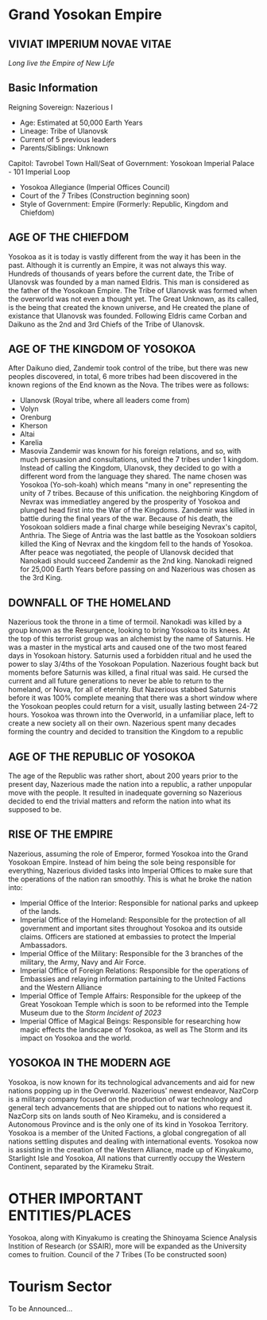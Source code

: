 # Grand Yosokan Empire
## VIVIAT IMPERIUM NOVAE VITAE
*Long live the Empire of New Life*

## Basic Information
Reigning Sovereign: Nazerious I 
- Age: Estimated at 50,000 Earth Years
- Lineage: Tribe of Ulanovsk
- Current of 5 previous leaders
- Parents/Siblings: Unknown

Capitol: Tavrobel
Town Hall/Seat of Government: Yosokoan Imperial Palace - 101 Imperial Loop
- Yosokoa Allegiance (Imperial Offices Council)
- Court of the 7 Tribes (Construction beginning soon)
- Style of Government: Empire (Formerly: Republic, Kingdom and Chiefdom)

## AGE OF THE CHIEFDOM
Yosokoa as it is today is vastly different from the way it has been in the past. Although it is currently an Empire, it was not always this way. Hundreds of thousands of years before the current date, the Tribe of Ulanovsk was founded by a man named Eldris. This man is considered as the father of the Yosokoan Empire. The Tribe of Ulanovsk was formed when the overworld was not even a thought yet. The Great Unknown, as its called, is the being that created the known universe, and He created the plane of existance that Ulanovsk was founded. Following Eldris came Corban and Daikuno as the 2nd and 3rd Chiefs of the Tribe of Ulanovsk. 

## AGE OF THE KINGDOM OF YOSOKOA
After Daikuno died, Zandemir took control of the tribe, but there was new peoples discovered, in total, 6 more tribes had been discovered in the known regions of the End known as the Nova. The tribes were as follows:
- Ulanovsk (Royal tribe, where all leaders come from)
- Volyn
- Orenburg
- Kherson
- Altai
- Karelia
- Masovia
Zandemir was known for his foreign relations, and so, with much persuasion and consultations, united the 7 tribes under 1 kingdom. Instead of calling the Kingdom, Ulanovsk, they decided to go with a different word from the language they shared. The name chosen was Yosokoa (Yo-soh-koah) which means "many in one" representing the unity of 7 tribes. Because of this unification. the neighboring Kingdom of Nevrax was immediatley angered by the prosperity of Yosokoa and plunged head first into the War of the Kingdoms. Zandemir was killed in battle during the final years of the war. Because of his death, the Yosokoan soldiers made a final charge while beseiging Nevrax's capitol, Anthria. The Siege of Antria was the last battle as the Yosokoan soldiers killed the King of Nevrax and the kingdom fell to the hands of Yosokoa. After peace was negotiated, the people of Ulanovsk decided that Nanokadi should succeed Zandemir as the 2nd king. Nanokadi reigned for 25,000 Earth Years before passing on and Nazerious was chosen as the 3rd King.

## DOWNFALL OF THE HOMELAND
Nazerious took the throne in a time of termoil. Nanokadi was killed by a group known as the Resurgence, looking to bring Yosokoa to its knees. At the top of this terrorist group was an alchemist by the name of Saturnis. He was a master in the mystical arts and caused one of the two most feared days in Yosokoan history. Saturnis used a forbidden ritual and he used the power to slay 3/4ths of the Yosokoan Population. Nazerious fought back but moments before Saturnis was killed, a final ritual was said. He cursed the current and all future generations to never be able to return to the homeland, or Nova, for all of eternity. But Nazerious stabbed Saturnis before it was 100% complete meaning that there was a short window where the Yosokoan peoples could return for a visit, usually lasting between 24-72 hours. Yosokoa was thrown into the Overworld, in a unfamiliar place, left to create a new society all on their own. Nazerious spent many decades forming the country and decided to transition the Kingdom to a republic

## AGE OF THE REPUBLIC OF YOSOKOA
The age of the Republic was rather short, about 200 years prior to the present day, Nazerious made the nation into a republic, a rather unpopular move with the people. It resulted in inadequate governing so Nazerious decided to end the trivial matters and reform the nation into what its supposed to be.

## RISE OF THE EMPIRE
Nazerious, assuming the role of Emperor, formed Yosokoa into the Grand Yosokoan Empire. Instead of him being the sole being responsible for everything, Nazerious divided tasks into Imperial Offices to make sure that the operations of the nation ran smoothly. This is what he broke the nation into:
- Imperial Office of the Interior: Responsible for national parks and upkeep of the lands.
- Imperial Office of the Homeland: Responsible for the protection of all government and important sites throughout Yosokoa and its outside claims. Officers are stationed at embassies to protect the Imperial Ambassadors.
- Imperial Office of the Military: Responsible for the 3 branches of the military, the Army, Navy and Air Force.
- Imperial Office of Foreign Relations: Responsible for the operations of Embassies and relaying information partaining to the United Factions and the Western Alliance
- Imperial Office of Temple Affairs: Responsible for the upkeep of the Great Yosokoan Temple which is soon to be reformed into the Temple Museum due to the *Storm Incident of 2023*
- Imperial Office of Magical Beings: Responsible for researching how magic effects the landscape of Yosokoa, as well as The Storm and its impact on Yosokoa and the world.

## YOSOKOA IN THE MODERN AGE
Yosokoa, is now known for its technological advancements and aid for new nations popping up in the Overworld. Nazerious' newest endeavor, NazCorp is a military company focused on the production of war technology and general tech advancements that are shipped out to nations who request it. NazCorp sits on lands south of Neo Kirameku, and is considered a Autonomous Province and is the only one of its kind in Yosokoa Territory.
Yosokoa is a member of the United Factions, a global congregation of all nations settling disputes and dealing with international events.
Yosokoa now is assisting in the creation of the Western Alliance, made up of Kinyakumo, Starlight Isle and Yosokoa, All nations that currently occupy the Western Continent, separated by the Kirameku Strait.

# OTHER IMPORTANT ENTITIES/PLACES
Yosokoa, along with Kinyakumo is creating the Shinoyama Science Analysis Instition of Research (or SSAIR), more will be expanded as the University comes to fruition.
Council of the 7 Tribes (To be constructed soon)

# Tourism Sector
To be Announced...



